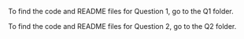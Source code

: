 To find the code and README files for Question 1, go to the Q1 folder.

To find the code and README files for Question 2, go to the Q2 folder.
